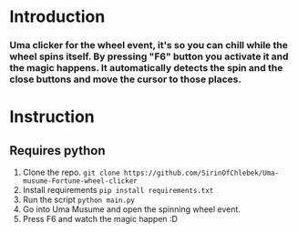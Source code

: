 # Introduction
### Uma clicker for the wheel event, it's so you can chill while the wheel spins itself. By pressing "F6" button you activate it and the magic happens. It automatically detects the spin and the close buttons and move the cursor to those places.

# Instruction
## Requires python
1. Clone the repo. ```git clone https://github.com/SirinOfChlebek/Uma-musume-Fortune-wheel-clicker```
2. Install requirements ```pip install requirements.txt```
3. Run the script ```python main.py```
4. Go into Uma Musume and open the spinning wheel event.
5. Press F6 and watch the magic happen :D
